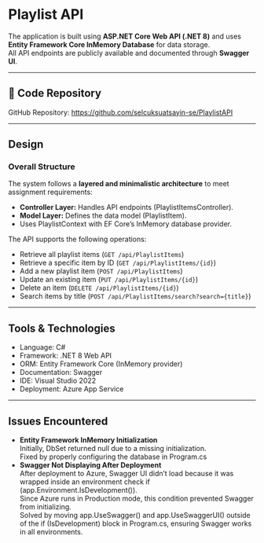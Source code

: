 ﻿# Playlist API

The application is built using **ASP.NET Core Web API (.NET 8)** and uses **Entity Framework Core InMemory Database** for data storage.  
All API endpoints are publicly available and documented through **Swagger UI**.

---

## 🔗 Code Repository
GitHub Repository: https://github.com/selcuksuatsayin-se/PlaylistAPI

---

## Design

### Overall Structure
The system follows a **layered and minimalistic architecture** to meet assignment requirements:
- **Controller Layer:** Handles API endpoints (PlaylistItemsController).
- **Model Layer:** Defines the data model (PlaylistItem).  
- Uses PlaylistContext with EF Core’s InMemory database provider.


The API supports the following operations:
- Retrieve all playlist items (`GET /api/PlaylistItems`)
- Retrieve a specific item by ID (`GET /api/PlaylistItems/{id}`)
- Add a new playlist item (`POST /api/PlaylistItems`)
- Update an existing item (`PUT /api/PlaylistItems/{id}`)
- Delete an item (`DELETE /api/PlaylistItems/{id}`)
- Search items by title (`POST /api/PlaylistItems/search?search={title}`)

---

## Tools & Technologies
- Language: C#
- Framework: .NET 8 Web API
- ORM: Entity Framework Core (InMemory provider)
- Documentation: Swagger
- IDE: Visual Studio 2022
- Deployment: Azure App Service

---

## Issues Encountered
- **Entity Framework InMemory Initialization**  
Initially, DbSet<PlaylistItem> returned null due to a missing initialization.  
Fixed by properly configuring the database in Program.cs
- **Swagger Not Displaying After Deployment**  
After deployment to Azure, Swagger UI didn’t load because it was wrapped inside an environment check if (app.Environment.IsDevelopment()).  
Since Azure runs in Production mode, this condition prevented Swagger from initializing.  
Solved by moving app.UseSwagger() and app.UseSwaggerUI() outside of the if (IsDevelopment) block in Program.cs, ensuring Swagger works in all environments.